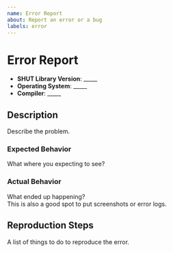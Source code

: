 ```yaml
---
name: Error Report
about: Report an error or a bug
labels: error
---
```


# Error Report #

* **SHUT Library Version**: _____
* **Operating System**: _____
* **Compiler**: _____

## Description ##

Describe the problem.

### Expected Behavior ###

What where you expecting to see?

### Actual Behavior ###

What ended up happening?  
This is also a good spot to put screenshots or error logs.

## Reproduction Steps ##

A list of things to do to reproduce the error.
